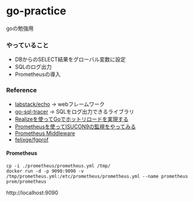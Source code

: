 # go-practice
goの勉強用

### やっていること
* DBからのSELECT結果をグローバル変数に設定
* SQLのログ出力
* Prometheusの導入

### Reference
* [labstack/echo](https://github.com/labstack/echo) -> webフレームワーク
* [go-sql-tracer](https://github.com/walf443/go-sql-tracer) -> SQLをログ出力できるライブラリ
* [Realizeを使ってGoでホットリロードを実現する](https://qiita.com/godgarden/items/f73e4a717f1a27b9a3b0)
* [Prometheusを使ってISUCON9の監視をやってみる](https://qiita.com/K-jun/items/17a66c3d691e94bd8c45)
* [Prometheus Middleware](https://echo.labstack.com/middleware/prometheus)
* [felixge/fgprof](https://github.com/felixge/fgprof)

#### Prometheus
```
cp -i ./prometheus/prometheus.yml /tmp/
docker run -d -p 9090:9090 -v /tmp/prometheus.yml:/etc/prometheus/prometheus.yml --name prometheus prom/prometheus
```

http://localhost:9090

